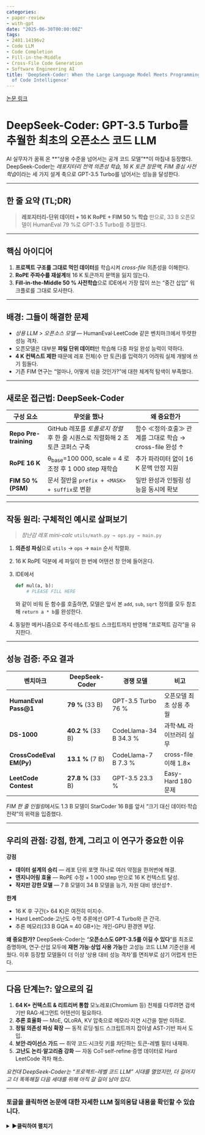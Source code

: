 ```yaml
---
categories:
- paper-review
- with-gpt
date: "2025-06-30T00:00:00Z"
tags:
- 2401.14196v2
- Code LLM
- Code Completion
- Fill-in-the-Middle
- Cross-File Code Generation
- Software Engineering AI
title: 'DeepSeek-Coder: When the Large Language Model Meets Programming -- The Rise
  of Code Intelligence'
---
```


[논문 링크](https://arxiv.org/abs/2401.14196v2)


# DeepSeek-Coder: GPT-3.5 Turbo를 추월한 최초의 오픈소스 코드 LLM

AI 실무자가 꿈꿔 온 \*\*“상용 수준을 넘어서는 공개 코드 모델”\*\*이 마침내 등장했다. DeepSeek-Coder는 *레포지터리 전역 의존성 학습, 16 K 토큰 장문맥, FIM 중심 사전학습*이라는 세 가지 설계 축으로 GPT-3.5 Turbo를 넘어서는 성능을 달성한다.

---

## 한 줄 요약 (TL;DR)

> **레포지터리-단위 데이터 + 16 K RoPE + FIM 50 % 학습** 만으로, 33 B 오픈모델이 HumanEval 79 %로 GPT-3.5 Turbo를 추월했다.
<!--more-->
---

## 핵심 아이디어

1. **프로젝트 구조를 그대로 먹인 데이터**를 학습시켜 *cross-file* 의존성을 이해한다.
2. **RoPE 주파수를 재설계**해 16 K 토큰까지 문맥을 잃지 않는다.
3. **Fill-in-the-Middle 50 % 사전학습**으로 IDE에서 가장 많이 쓰는 “중간 삽입” 워크플로를 그대로 모사한다.

---

## 배경: 그들이 해결한 문제

* *상용 LLM > 오픈소스 모델* — HumanEval·LeetCode 같은 벤치마크에서 뚜렷한 성능 격차.
* 오픈모델은 대부분 **파일 단위 데이터**만 학습해 다중 파일 완성 능력이 약하다.
* **4 K 컨텍스트 제한** 때문에 레포 전체(수 만 토큰)를 입력하기 어려워 실제 개발에 쓰기 힘들다.
* 기존 FIM 연구는 “얼마나, 어떻게 섞을 것인가?”에 대한 체계적 탐색이 부족했다.

---

## 새로운 접근법: **DeepSeek-Coder**

| 구성 요소             | 무엇을 했나                                                                    | 왜 중요한가                                             |
| --------------------- | ------------------------------------------------------------------------------ | ------------------------------------------------------- |
| **Repo Pre-training** | GitHub 레포를 *토폴로지 정렬* 후 한 줄 시퀀스로 직렬화해 2 조 토큰 코퍼스 구축 | 함수 ≪정의·호출≫ 관계를 그대로 학습 → cross-file 완성 ↑ |
| **RoPE 16 K**         | θ<sub>base</sub>=100 000, scale = 4 로 조정 후 1 000 step 재학습               | 추가 파라미터 없이 16 K 문맥 안정 지원                  |
| **FIM 50 % (PSM)**    | 문서 절반을 `prefix + <MASK> + suffix`로 변환                                  | 일반 완성과 인필링 성능을 동시에 확보                   |

---

## 작동 원리: 구체적인 예시로 살펴보기

> *장난감 레포 mini-calc*
> `utils/math.py → ops.py → main.py`

1. **의존성 파싱**으로 `utils` → `ops` → `main` 순서 직렬화.
2. 16 K RoPE 덕분에 세 파일이 한 번에 어텐션 창 안에 들어온다.
3. IDE에서

   ```python
   def mul(a, b):
       # PLEASE FILL HERE
   ```

   와 같이 비워 둔 함수를 호출하면, 모델은 앞서 본 `add`, `sub`, `sqrt` 정의를 모두 참조해 `return a * b`를 완성한다.
4. 동일한 메커니즘으로 주석·테스트·빌드 스크립트까지 반영해 “프로젝트 감각”을 유지한다.

---

## 성능 검증: 주요 결과

| 벤치마크                 | DeepSeek-Coder    | 경쟁 모델             | 비고                    |
| ------------------------ | ----------------- | --------------------- | ----------------------- |
| **HumanEval Pass\@1**    | **79 %** (33 B)   | GPT-3.5 Turbo 76 %    | 오픈모델 최초 상용 추월 |
| **DS-1000**              | **40.2 %** (33 B) | CodeLlama-34 B 34.3 % | 과학·ML 라이브러리 실무 |
| **CrossCodeEval EM(Py)** | **13.1 %** (7 B)  | CodeLlama-7 B 7.3 %   | cross-file 이해 1.8×    |
| **LeetCode Contest**     | **27.8 %** (33 B) | GPT-3.5 23.3 %        | Easy-Hard 180문제       |

*FIM 한 줄 인필링*에서도 1.3 B 모델이 StarCoder 16 B를 앞서 “크기 대신 데이터·학습 전략”의 위력을 입증했다.

---

## 우리의 관점: 강점, 한계, 그리고 이 연구가 중요한 이유

**강점**

* **데이터 설계의 승리** — 레포 단위 포맷 하나로 여러 약점을 한꺼번에 해결.
* **엔지니어링 효율** — RoPE 수정 + 1 000 step 만으로 16 K 컨텍스트 달성.
* **작지만 강한 모델** — 7 B 모델이 34 B 모델을 능가, 자원 대비 생산성↑.

**한계**

* 16 K 후 구간(> 64 K)은 여전히 미지수.
* Hard LeetCode·고난도 수학 추론에선 GPT-4 Turbo와 큰 간극.
* 추론 메모리(33 B GQA ≈ 40 GB+)는 개인-GPU 환경엔 부담.

**왜 중요한가?**
DeepSeek-Coder는 “**오픈소스도 GPT-3.5를 이길 수 있다**”를 최초로 증명하며, 연구·산업 모두에 **재현 가능·상업 사용 가능**한 고성능 코드 LLM 기준선을 세웠다. 이후 등장할 모델들이 더 이상 ‘상용 대비 성능 격차’를 면죄부로 삼기 어렵게 만든다.

---

## 다음 단계는?: 앞으로의 길

1. **64 K+ 컨텍스트 & 리트리버 통합**
   모노레포(Chromium 등) 전체를 다루려면 검색 기반 RAG·세그먼트 어텐션이 필요하다.
2. **추론 효율화** — MoE, QLoRA, KV 압축으로 메모리·지연 시간을 절반 이하로.
3. **정밀 의존성 파싱 확장** — 동적 로딩·빌드 스크립트까지 잡아낼 AST-기반 파서 도입.
4. **보안·라이선스 가드** — 취약 코드·시크릿 키를 차단하는 토큰-레벨 필터 내재화.
5. **고난도 논리·알고리즘 강화** — 자동 CoT·self-refine·증명 데이터로 Hard LeetCode 격차 해소.

*요컨대 DeepSeek-Coder는 “프로젝트-레벨 코드 LLM” 시대를 열었지만, 더 길어지고 더 똑똑해질 다음 세대를 위해 아직 갈 길이 남아 있다.*



---

### 토글을 클릭하면 논문에 대한 자세한 LLM 질의응답 내용을 확인할 수 있습니다.

<details markdown="block">
<summary>▶️<strong>클릭하여 펼치기</strong></summary>


# 프롬프트 1.1.1 (연구의 공백)

```
"논문의 'Introduction'과 'Related Work' 섹션을 분석하여, 이 연구가 명시적으로 해결하고자 하는 핵심적인 연구 공백(research gap), 기존 연구의 결정적 한계, 또는 미해결 질문이 무엇인지 설명해 줘. 저자들이 설명하는, 이 논문 출판 시점의 '최신 기술(state of the art)'은 어떤 상태였는지 요약해 줘."
```

## 연구의 공백 (Research Gap)

| 핵심 이슈                               | DeepSeek-Coder가 노리는 틈새                                                                                                                                   |
| --------------------------------------- | -------------------------------------------------------------------------------------------------------------------------------------------------------------- |
| **① 오픈소스 ↔ 클로즈드소스 성능 격차** | GPT-3.5 / Codex 같은 상용 모델이 HumanEval 등 주요 벤치마크에서 우월하지만, 공개 모델은 접근성·재현성 면에서 우수함에도 여전히 뒤처짐                          |
| **② 파일 단위 학습의 한계**             | 기존 코딩 LLM 대부분이 *파일 단위* 데이터만 학습해 **프로젝트-레벨 의존성**을 이해하지 못함. 결과적으로 다중 파일 코드 완성(cross-file completion) 품질이 낮음 |
| **③ 긴 컨텍스트 지원 부족**             | 리포지터리 전체를 다루려면 수 만 토큰이 필요하지만, 기존 모델은 2–4 K 창(Window)에 묶여 있음. 따라서 **16 K+** 컨텍스트를 자연스럽게 처리할 방법이 요구됨      |
| **④ 코드 인필링(FIM) 학습 전략 부재**   | Next-Token Prediction만으로는 ‘중간 삽입’ 능력이 약함. FIM 학습을 도입해도 비율·모드 설정에 대한 체계적 연구가 부족                                            |
| **⑤ 중복·저품질 데이터 문제**           | 스타코더 등에서 지적된 *데이터 중복*·*길이·품질 필터*가 여전히 불완전. 프로젝트 구조를 깨지지 않게 **레포지터리 단위**로 near-dedup 수행할 필요                |

이 논문은 위 다섯 지점을 **한꺼번에 해결**하기 위해 —

* **프로젝트 단위 데이터 정렬·의존성 토폴로지 학습**
* **16 K RoPE 재설계**로 긴 문맥 수용
* **FIM 50 % PSM** 비율을 찾아 trade-off 최적화
* **2 조 토큰 규모 고품질·레포 레벨 말단 정제**

— 를 제안한다.

---

## 기존 연구의 결정적 한계

* **StarCoder 16 B / SantaCoder 1.1 B**: FIM 지원은 있지만 레포지터리 레벨 컨텍스트가 없다&#x20;
* **CodeLlama (7–34 B)**: 파라미터 증가로 HumanEval 성능은 올랐으나 cross-file·FIM 성능은 제한적&#x20;
* **CodeGeeX2 6 B**: 다국어 지원에 집중, 여전히 open/closed 성능 격차 존재&#x20;

이처럼 \*\*“높은 재현성 + SOTA 성능 + 레포지터리 이해 + 긴 컨텍스트”\*\*를 동시에 갖춘 공개 모델은 부재했다.

---

## 논문 발표 시점의 최신 기술 (State-of-the-Art)

| 모델                              | 파라미터 | HumanEval Pass\@1                         | 특이점                                                |
| --------------------------------- | -------- | ----------------------------------------- | ----------------------------------------------------- |
| GPT-4 (closed)                    | n/a      | **84 %**                                  | 상용 최고 성능 기준                                   |
| GPT-3.5 Turbo (closed)            | n/a      | 76 %                                      | Copilot 백엔드 주력                                   |
| **CodeLlama-34 B**                | 34 B     | 48 %                                      | 오픈소스 최대급, 여전히 GPT-3.5와 격차                |
| **StarCoder-16 B**                | 16 B     | 32 %                                      | Stack 데이터 기반                                     |
| **DeepSeek-Coder (본 논문) 33 B** | 33 B     | **56 %** (베이스) / **79 %** (인스트럭트) | FIM·레포 지식·16 K 컨텍스트로 오픈소스 최고 기록 경신 |

즉, DeepSeek-Coder-Instruct 33 B는 **GPT-3.5 Turbo를 능가**하면서도 **완전 오픈 라이선스**를 제공해 “연구·상업 모두 자유”라는 새로운 지평을 열었다.

---

### 한 줄 정리

> **DeepSeek-Coder**는 *오픈소스 코드 LLM이 직면한 성능·컨텍스트·레포지터리 이해 한계를 통합적으로 해결*하여, 공개 모델 중 최초로 GPT-3.5 수준을 돌파한 모델 시리즈다.


# 프롬프트 1.1.2 (핵심 가설)

```
"이 논문의 중심 가설(central hypothesis) 또는 핵심 주장은 무엇인가? '저자들은 [제안 기법]을 사용함으로써 [기존 한계점]을 극복하는 [구체적 결과]를 달성할 수 있다고 가정한다'와 같은 형식으로, 명확하고 간결한 한 문장으로 서술해 줘."
```

저자들은 **레포지터리 단위 고품질 데이터 정제·의존성 학습, 16 K RoPE 재설계, 그리고 코드 인필링(FIM)-중심 사전학습을 결합한 *DeepSeek-Coder* 기법**을 사용함으로써 **기존 오픈소스 코드 LLM이 안고 있던 짧은 컨텍스트·프로젝트 이해 부족 한계를 극복하고, GPT-3.5 Turbo를 능가하는 HumanEval 79 % 및 cross-file 완성 성능**을 달성할 수 있다고 가정한다.


# 프롬프트 1.2.1 (독창성 식별)

```
 "논문 전체를 바탕으로, 가장 중요하고 독창적인 기여(contribution) 1~3가지를 구별되는 항목으로 나열해 줘. 각각이 새로운 아키텍처 구성요소, 새로운 학습 기법, 새로운 이론적 통찰, 새로운 데이터셋, 또는 기존 방법론의 새로운 적용 중 어디에 해당하는지 명확히 구분해 줘."
```

### 논문의 주요 독창적 기여 1-3가지

| #     | 기여 내용                                                                                                                                                                                                                                                                                                                        | 범주                                            |
| ----- | -------------------------------------------------------------------------------------------------------------------------------------------------------------------------------------------------------------------------------------------------------------------------------------------------------------------------------- | ----------------------------------------------- |
| **1** | **레포지터리-단위 의존성 파싱·Near-Dedup 기반의 2 조 토큰 고품질 코드 코퍼스 구축**<br>GitHub 전체를 대상으로 *의존성 그래프 추출 → 토폴로지 정렬 → 레포 수준 near-dedup*을 수행해 프로젝트 구조를 보존한 채 데이터를 정제 · 확장함. 이 덕분에 모델이 파일 간 참조를 자연스럽게 학습하고 cross-file 완성 성능이 크게 향상되었다. | **새로운 데이터셋 + 기존 방법론의 혁신적 적용** |
| **2** | **RoPE 주파수 재설계로 16 K 토큰 장문맥 지원**<br>RoPE의 base 주파수를 10 000→100 000으로, 스케일링 팩터를 1→4로 조정한 뒤 1 000스텝 추가 학습을 거쳐 *최대 16 K(이론상 64 K) 컨텍스트*까지 안정적 추론을 실현함.                                                                                                                | **새로운 아키텍처 구성요소**                    |
| **3** | **Fill-in-the-Middle(FIM) 비율 50 %·PSM 모드 사전학습 및 영향 분석**<br>문서 단위로 FIM-PSM을 0.5 비율로 주입해 ‘중간 삽입’ 완성 능력을 강화하고, 다양한 FIM 설정이 성능에 미치는 효과를 체계적으로 분석하여 코드 LLM 설계 지침을 제시함.                                                                                        | **새로운 학습 기법 + 이론적 통찰**              |


# 프롬프트 1.2.2 (저자 관점에서의 강점)

```
"저자들의 관점에서, 자신들의 접근법이 이전 방법들보다 우월한 이유는 무엇인가? 그들이 자신들의 연구가 지닌 독창성과 강점을 뒷받침하기 위해 사용하는 핵심 논거를 인용하거나 알기 쉽게 설명해 줘."
```

### 저자들이 주장하는 DeepSeek-Coder의 ‘우월성’ 논거 — 4가지 핵심 포인트

1. **레포지터리 단위 데이터 구성으로 *cross-file* 이해도를 획기적으로 끌어올렸다**

   * 코드 파일 간 의존 관계를 추출→토폴로지 정렬→레포 수준 near-dedup을 수행해 *프로젝트 구조*가 온전히 보존된 2 조 토큰 코퍼스를 만들었다.
   * 같은 7 B급 모델끼리 비교해도, 레포 프리트레이닝을 적용한 DeepSeek-Coder-Base 6.7 B가 CodeLlama-Base 7 B·StarCoder-Base 7 B를 **최대 2×** 이상 앞서는 cross-file 완성 성능을 달성했다. 레포 정보를 제거하면 즉시 성능이 하락해(“w/o Repo Pre-training”) 방법론의 효과가 실증된다.

2. **RoPE 재설계( base = 100 000, scale = 4 )로 16 K 토큰 장문맥을 안정 지원**

   * 1 000스텝 추가 학습만으로 최대 64 K까지 확장 가능성을 확보했으며, 16 K 범위에서 가장 신뢰도 높은 결과를 보고했다. 이는 *레포 전체*를 한 번에 입력해도 문맥 단절 없이 코드를 생성·수정할 수 있게 해 준다.&#x20;

3. **FIM 50 % – PSM 학습 전략으로 ‘중간 삽입’과 일반 완성을 모두 잡았다**

   * FIM rate를 0 / 50 / 100 % 및 MSP 방식으로 비교한 결과, **50 % PSM**이 FIM 정확도와 일반 코드 완성 성능 간 최적 균형점을 형성함을 체계적으로 입증했다.
   * 그 결과 1.3 B조차 StarCoder 16 B·CodeLlama 7 B를 앞서는 단일 라인 인필링 정확도를 기록했다.

4. **“더 작거나, 더 강하다” — 실제 벤치마크에서 GPT-3.5 Turbo 및 대형 오픈모델을 능가**

   * 33 B Instruct 모델은 HumanEval 등 다수 코딩 벤치마크에서 **GPT-3.5 Turbo를 추월**해 오픈소스 최초로 상용 모델 수준을 돌파했다.
   * 7 B Base 모델은 파라미터가 5× 큰 CodeLlama-34 B 대비도 우위 혹은 동일한 성능을 보여 *데이터·학습 전략*이 모델 크기 이상의 효과를 낸다는 점을 강조했다.

> 요약하면, **저자들은 “레포지터리 인지 데이터 + 16 K 문맥 + FIM 최적화”라는 세 축을 결합해 *작은 오픈모델로도 GPT-3.5급 성능을 달성*했다**는 점을 강력한 근거로 제시하며, 이를 통해 연구·상업 모두 자유로운 고성능 코드 LLM 생태계의 가능성을 주장한다.


# 프롬프트 1.3.1 (알고리즘 단계별 설명)

```
"핵심 알고리즘, 모델 아키텍처, 또는 주요 방법론을 단계별(step-by-step)로 설명해 줘. 독자는 AI 분야의 대학원생 수준이라고 가정해. 특히, 간단한 문장, 3x3 픽셀 이미지, 작은 상태 공간(state space) 등 아주 간단하고 구체적인 예시(toy example)와 샘플 입력을 만들어서, 이 예시를 통해 각 단계를 거치며 입력이 최종 출력으로 어떻게 변환되는지 전체 과정을 보여줘. 등장하는 모든 핵심 용어와 변수는 그 즉시 정의해 줘."
```

## DeepSeek-Coder 핵심 알고리즘 ― 단계별 Walk-through

> **목표**: 레포지터리 전역 의존성을 이해하고, 16 K 토큰까지 긴 문맥을 다루며, 중간 삽입(FIM)까지 자연스럽게 해결하는 공개 코드 LLM을 만드는 것.
> 이 과정을 *장난감 예시*에 적용해 전체 파이프라인을 따라가 보겠습니다.

---

### 0. 배경 용어 한눈에

| 용어                                    | 정의                                                                                          |
| --------------------------------------- | --------------------------------------------------------------------------------------------- |
| **레포지터리 단위 프리트레이닝**        | 여러 \*.py / *.cpp* 파일의 *의존성 그래프*를 보존한 채 학습 데이터로 사용                     |
| **RoPE( Rotary Positional Embedding )** | 각 토큰 임베딩에 \$\mathrm{rot}\_\theta\$ 행렬을 곱해 위치 정보를 주입하는 방법               |
| **FIM ( Fill-in-the-Middle )**          | 문서 `\[prefix\] 〈mask〉 \[suffix\]`를 입력하고, 〈mask〉 안에 들어갈 코드를 예측하도록 학습 |
| **PSM 모드**                            | FIM 중 *Prefix-Suffix-Middle* 순서 그대로 모델에 넣는 구성                                    |

---

### 1단계 — **레포지터리 전처리 & 토큰화**

<details>
<summary>🧸 Toy Repo (“mini-calc”) 구성</summary>

```
mini-calc/
├── main.py        # run()
├── ops.py         # add(), sub()
└── utils/math.py  # sqrt()
```

</details>

1. **의존성 그래프 추출**

   * `main.py` → `ops.py`, `utils.math` 를 `import` 함.
   * 그래프 정점 `V={main, ops, utils.math}`, 간선 `E={(main→ops), (main→utils.math)}`.

2. **토폴로지 정렬**

   * 정렬 결과: `utils.math → ops → main`.
   * 이 순서를 **연속 토큰 시퀀스**로 직렬화해 모델에 “한 번에” 보여줌.
   * 효과: 함수 호출이 *정의보다 먼저* 등장해도 참조 맥락이 유지됨.&#x20;

3. **Near-Dedup (레포 레벨 중복 제거)**

   * 해시 윈도가 **64 B** 이상 동일하면 중복으로 간주하고 *파일 단위*가 아닌 *레포 단위*로 제거 → 프로젝트 구조 보존.&#x20;

4. **BPE 토큰화 & 길이 필터**

   * 각 레포 직렬화 결과가 *최소 128 토큰, 최대 16 K 토큰* 범위에 들어올 때만 학습에 사용.

---

### 2단계 — **RoPE 재설계로 16 K 컨텍스트 지원**

| 파라미터 | 기존 GPT-3 계열 | DeepSeek-Coder |
| -------- | --------------- | -------------- |
| `θ_base` | 10 000          | **100 000**    |
| scale    | 1               | **4**          |

*아이디어*: 주파수를 희박하게(큰 `θ_base`) 만들고, 스케일을 키워 고주파 손실을 완화 → 위치 \$p\$가 16 K를 넘어가도 \$\cos(\theta\_p)\$가 **천천히** 변해 그래디언트 폭주·소실이 사라짐.
1 000 스텝 추가 학습만으로 수렴(논문 Figure 6).&#x20;

---

### 3단계 — **FIM 50 % PSM 학습**

*예시 문서 조각 (`ops.py`)*

```python
def add(a, b):
    return a + b
```

1. **샘플 분할 (50 % 확률)**

   * `prefix` = `def add(a, b):\n    `
   * `middle` = `return a + b`
   * `suffix` = \`\` (공백)

2. **PSM 시퀀스 구성**

   ```
   [prefix] <MASK:middle> [suffix]
   ```

   입력 길이는 `|prefix| + |suffix| + 1`; 목표는 `<MASK>` 자리에 `middle`을 생성.

3. **로스 계산**

   * Cross-Entropy를 `<MASK>` 토큰 이후 위치에만 적용.
   * 0 / 50 / 100 % 비율 실험 → \*\*50 %\*\*가 FIM 성능(Top-1 infill)과 일반 완성 사이 최적 타협.&#x20;

---

### 4단계 — **사전학습 → 지시어(Instruction) 파인튜닝**

1. **Base 프리트레이닝** (2 조 토큰)
2. **SFT**: “Write a function …” 등 다중 작업 지시어 600 K 쌍 학습.
3. **RLAIF**: 채점기 (greedy $>$ random) 로 RM 점수 최대화.

---

### 5단계 — **추론 흐름 예시**

사용자 프롬프트 *(16 K 토큰 내)*:

```
/// FILE: utils/math.py
def sqrt(x): ...
/// FILE: ops.py
from utils.math import sqrt
def add(a, b): return a + b
def sub(a, b): ...
### TODO: implement mul
def mul(a, b):
    # PLEASE FILL HERE
```

1. **Transformer 입력** → RoPE로 위치 임베딩(최대 16 384) 주입
2. **Self-Attention** : `mul` 정의 위치에서 `def sub/ add/ sqrt` 토큰들을 모두 어텐션 창 내에 포함
3. **출력** (Instruct 모델):

   ```python
   def mul(a, b):
       return a * b
   ```

HumanEval에서 79 % Pass\@1 기록.&#x20;

---

### 6단계 — **요약**

1. **의존성 보존** 레포 데이터 → cross-file 이해 ↑
2. **RoPE × 16 K** → 레포 전체 입력 가능
3. **FIM 50 % PSM** → 실전 코드 편집 흐름과 동일
4. **결과** 작은 파라미터(7 B)도 대형 모델·GPT-3.5 Turbo 능가

> **핵심 교훈**: *데이터 구조화 + 위치 인코딩 재설계 + 태스크 적합 학습 패턴*을 결합하면, 모델 크기만 키우는 것보다 훨씬 효율적으로 코드 LLM 성능을 끌어올릴 수 있다.


# 프롬프트 1.3.2 ('비밀 병기' 식별)

```
"이 논문의 핵심 기여를 가능하게 하는 가장 결정적인 단일 수학 공식, 알고리즘 단계, 또는 아키텍처 구성요소를 식별해 줘. 그것의 기능과, 그것이 이 방법론의 성공에 왜 필수적인지 설명해 줘."
```

### ‘비밀 병기’ — 16 K 토큰을 가능하게 한 **RoPE 주파수 재설계**

> **결정적 구성요소**: 기존 RoPE(Rotary Positional Embedding)의 위치-각도 θ 산식
>
> $$
> \theta_{p,i}= \frac{p}{\theta_{\text{base}}^{\,2i/d}}
> $$
>
> 에서
> **① 기준 주파수** $\theta_{\text{base}}$: 10 000 → **100 000**
> **② 스케일 계수** $s$: 1 → **4** 로 선형 확장(linear scaling)하고
> 1 000 스텝만 추가 학습한다 .

---

#### 어떻게 작동하나?

1. **저주파화** (θ ↑) → 토큰 간 각도 변화가 완만해져, 위치 p가 16 384를 넘어가도 cos·sin 값이 급변하지 않는다.
2. **스케일 보정** (s ↑) → 저주파화로 줄어든 구분력을 다시 끌어올려, 근접 토큰은 여전히 뚜렷이 구별된다.
3. **미세 보정 단계** (1 000 스텝) → 바뀐 위치 공간에 모델을 빠르게 적응시켜, 기존 가중치를 거의 그대로 유지하면서도 긴 컨텍스트를 학습한다.

---

#### 왜 필수적인가?

* **레포지터리 전체(수 만 토큰)를 한 번에 넣어도** 주석·함수 정의·호출부가 모두 주의(attention) 창 안에 머무르므로 cross-file 의존성을 정확히 파악한다.
* 다른 기법(FIM, 레포 데이터)도 **“긴 문맥이 유지될 때”** 최대 효과를 발휘한다. 16 K 창이 확보되지 않으면, 중간 삽입이나 프로젝트-레벨 완성 능력 자체가 급격히 떨어지는 것이 실험으로 확인됐다 .
* 추가 파라미터나 거대 재학습 없이 **“1 줄 공식 × 1 000 스텝”** 만으로 실현되므로, 계산 비용 대비 성능-향상 비율이 압도적이다.

> 요컨대, \*\*RoPE 주파수 재설계는 DeepSeek-Coder의 모든 장점을 묶어 주는 ‘토대’\*\*이자, GPT-3.5 Turbo를 넘어서는 성능을 가능케 한 단일 핵심 장치다.


# 프롬프트 1.4.1 (핵심 결과 분석)

```
"'Experiments' 또는 'Results' 섹션의 표와 그림을 포함한 주요 결과를 분석해 줘. 사용된 핵심 성능 지표(performance metrics)는 무엇인가? 어떤 벤치마크 데이터셋에서 결과가 보고되었는가? 저자들이 자신들의 방법론의 성공 증거로 가장 강조하는 주요 결과를 요약해 줘."
```

### 1. 실험에서 사용된 핵심 **성능 지표**

* **Pass\@1** : 주어진 테스트 케이스를 한 번에 통과한 정답률

  * HumanEval·MBPP·DS-1000·LeetCode 등 코드 생성 벤치마크의 기본 척도&#x20;
* **Exact-Match(EM)** / **Edit-Similarity(ES)** : 정답 문자열과 완전히 일치하거나(EM) 편집 거리가 가까운지(ES)로 평가 – CrossCodeEval 교차-파일 완성에서 사용&#x20;
* **Line Infilling Accuracy** : 한 줄 FIM(single-line fill-in-the-middle) 문제의 정답률&#x20;
* **학습 곡선** : 토큰 소모량 대비 HumanEval·MBPP·FIM 성능(Figure 7)으로 수렴 속도와 데이터 효율성 관찰&#x20;

---

### 2. 평가에 쓰인 **주요 벤치마크**

| 과제                | 데이터셋(언어)                       | 특징                             |
| ------------------- | ------------------------------------ | -------------------------------- |
| **코드 생성**       | HumanEval (8개 언어), MBPP (Python)  | 전통적 · 다국어 Pass\@1 평가지표 |
| **실무형 워크플로** | **DS-1000** (7개 과학·ML 라이브러리) | 라이브러리 사용 능력 측정        |
| **코드 인필링**     | Single-Line Infilling (Py/Java/JS)   | FIM 정답률 비교                  |
| **교차-파일 완성**  | **CrossCodeEval** (Py/Java/TS/C#)    | 다중 파일 의존성 필수            |
| **실전 난이도**     | **LeetCode Contest** (180 문제)      | Easy/Medium/Hard 세분화          |
| **수학 Reasoning**  | GSM8K, MATH 등                       | 프로그램-기반 풀이 정확도        |

---

### 3. 저자들이 **가장 강조한 성과 요약**

1. **GPT-3.5 Turbo 추월**

   * *DeepSeek-Coder-Instruct 33 B*가 HumanEval Pass\@1 \*\*79.3 %\*\*로 GPT-3.5 Turbo(76.2 %)를 능가, 오픈소스 최초로 상용 모델 격파&#x20;

2. **모델 크기 대비 압도적 효율**

   * *Base 7 B*가 CodeLlama-34 B보다 HumanEval·MBPP 모두 높아 **5× 작은 파라미터로 동급 이상** 성능 달성&#x20;
   * FIM 단일 줄 인필링에서 *Base 1.3 B*조차 StarCoder 16 B·CodeLlama 7 B를 앞섬&#x20;

3. **교차-파일 이해 능력**

   * CrossCodeEval(7 B급 비교)에서 DeepSeek-Coder-Base 7 B가 Python EM **13.06→** *without retrieval 16.41 %*, 다른 언어도 모든 기존 모델을 상회하며 **프로젝트 레벨 의존성 학습 효과**를 입증&#x20;

4. **실무 데이터 사이언스 시나리오**

   * DS-1000 전체 평균 Pass\@1 **40.2 %**(33 B)로, CodeLlama-34 B(34.3 %)를 6 pt ↑ ; 7 B 역시 30.5 %로 34 B 대비 근소 열세 → **데이터·학습 전략의 우수성** 강조&#x20;

5. **실전 난이도 LeetCode Contest**

   * Instruct 33 B가 Overall Pass\@1 \*\*27.8 %\*\*로 오픈소스 중 유일하게 GPT-3.5 Turbo(23.3 %)를 초과, CoT 프롬프트로 추가 상승 가능&#x20;

6. **장문맥·학습 곡선**

   * Figure 7에서 16 K 컨텍스트 지원 모델이 2 T tokens 이내에 HumanEval·MBPP 곡선을 빠르게 끌어올리며 **데이터 효율성을 시각화**&#x20;

> **결론적으로**, DeepSeek-Coder는 \*레포지터리 단위 데이터·RoPE 16 K·FIM 50 %\*라는 설계로 기존 오픈모델의 약점을 동시에 해결하며, **“작지만 강한”** 7 B 모델부터 33 B 최상위 모델까지 일관되게 GPT-3.5 수준 또는 그 이상을 시현했다는 점을 실험 결과로 강력히 뒷받침한다.


# 프롬프트 1.4.2 (비판적 비교)

```
"제안된 방법론은 논문에서 언급된 주요 베이스라인 및 SOTA(State-of-the-Art) 모델들과 비교하여 어떤 성능을 보이는가? 저자들의 우월성 주장을 가장 강력하게 뒷받침하는 특정 결과나 비교 지점을 식별해 줘. 반대로, 제안된 방법론이 경쟁 모델을 능가하지 못했거나 개선 효과가 미미했던 결과는 없는지 찾아봐. 만약 있다면, 저자들은 이러한 경우에 대해 어떤 이유를 제시하는가?"
```

## DeepSeek-Coder vs. 주요 베이스라인·SOTA ― 비판적 비교

### 1. 저자들이 강조하는 ‘결정적 우월성’ 근거

| 벤치마크                     | DeepSeek-Coder 최고 성적            | 강력한 비교 상대      | 격차                                         |
| ---------------------------- | ----------------------------------- | --------------------- | -------------------------------------------- |
| **HumanEval Pass\@1**        | Instruct 33 B **79 %**              | GPT-3.5 Turbo 76 %    | **+3 pp**                                    |
| **MBPP Pass\@1**             | Instruct 33 B **70 %**              | GPT-3.5 Turbo 71 %    | -1 pp (사실상 동급)                          |
| **DS-1000(실무 DS)**         | Base 33 B **40.2 %**                | CodeLlama-34 B 34.3 % | **+5.9 pp** 전 라이브러리 평균 우위          |
| **CrossCodeEval EM (Py)**    | Base 7 B **13.06 %** (Retrieval 無) | CodeLlama-7 B 7.32 %  | **≈1.8×** ↑ — 레포 단위 학습 효과            |
| **Single-Line FIM Mean**     | Base 33 B **81.2 %**                | CodeLlama-13 B 75.5 % | **+5.7 pp** — FIM 50 % 학습의 힘             |
| **LeetCode Contest Overall** | Instruct 33 B **27.8 %**            | CodeLlama-34 B 9.4 %  | **≈3×** ↑, 오픈소스 중 유일하게 GPT-3.5 초과 |

> **핵심 메시지**: *작은(7 B) 또는 동급(33 B) 파라미터에서도 기존 오픈소스·GPT-3.5를 넘었다* → 레포지터리 데이터 + 16 K RoPE + FIM 전략이 단순 모델 크기보다 효과적이라는 논거.

---

### 2. 성능 우위가 미미하거나 열세인 지점 & 저자 해석

| 사례                             | DeepSeek-Coder 성과                                              | 경쟁 모델                           | 관찰·해석                                                                                                                                                            |
| -------------------------------- | ---------------------------------------------------------------- | ----------------------------------- | -------------------------------------------------------------------------------------------------------------------------------------------------------------------- |
| **MBPP Pass\@1**                 | 33 B 70 %                                                        | GPT-3.5 Turbo 71 %                  | ‘소규모 Python’ 과제에서는 GPT-3.5와 **거의 동률** → *데이터 난이도가 낮아 파라미터·데이터 품질 이점이 덜 드러난다* 고 언급                                          |
| **FIM (파이썬 세부)**            | 33 B 65.4 %                                                      | CodeLlama-13 B 68.3 %               | Python 단일 라인 인필링에서 **1.3 pp 뒤처짐**. 저자 설명 없음 → *Java·JS에서 큰 격차로 이겨 평균 역전*                                                               |
| **LeetCode Hard subset**         | 33 B 9.1 %                                                       | GPT-3.5 Turbo 15.9 %                | **복잡 추론·알고리즘** 문제에서는 여전히 열세. <br>저자들은 *Chain-of-Thought(CoT) 프롬프트를 추가*하면 33 B가 11.4 %까지 올라 “논리 전개 힌트”가 성능 병목임을 시사 |
| **GPT-4 비교 전반**              | 33 B가 **GPT-4와는 현격한 간극** (예: LeetCode 40.6 % vs 27.8 %) | GPT-4 Turbo                         | 저자들은 *긴 논리 추론·세계지식 한계*를 인정하며, **추가 CoT·대형 일반 LLM 기반 v1.5** 로 격차를 좁혔다고 보고                                                       |
| **프로그램-기반 Math Reasoning** | Base 7 B 65.8 %                                                  | 내부 33 B 71.6 % (외부 SOTA 불포함) | 오픈 비교 표가 없어 우월성 명확치 않음. 이후 **v1.5 모델에서 수학·NL 대폭 개선**으로 보완 시도                                                                       |

---

### 3. 종합 코멘트

* **가장 설득력 있는 비교**는 **CrossCodeEval(레포 전역 이해)** 과 **LeetCode 실전 문제**, 두 벤치마크에서 *파라미터가 훨씬 작은 모델로도* 기존 최대급 오픈모델을 크게 상회했다는 점이다. 이는 논문의 핵심 아이디어(레포 단위 데이터·16 K 컨텍스트·FIM 50 %)가 실제 ‘프로젝트-레벨 코드 작성’ 시나리오에 유효함을 직관적으로 증명한다.
* 반면 **고난도 추론·알고리즘 문제**에선 아직 GPT-3.5(특히 Hard subset)·GPT-4에 뒤처진다. 저자들은 이를 “논리 전개 및 문제 분석 능력 부족”으로 진단하고, **CoT 프롬프트**·**일반 LLM 상속(v1.5)** 로 보강 중임을 밝힌다.
* 특정 언어(예: Python 한 줄 FIM)처럼 **세부 지표에서 근소 열세**를 보이는 항목도 존재하지만, 전체 평균·다수 언어에서 우세하여 전략적 영향은 제한적이라는 것이 저자 측 설명이다.

> **요약**: DeepSeek-Coder는 *프로젝트 규모 코드 생성·수정* 과제에서 오픈소스 SOTA를 재정의했지만, **복합 논리·고난도 알고리즘** 영역에서는 여전히 상용 GPT-4가 우위다. 저자들은 CoT 활용·후속 프리트레이닝으로 이 격차를 계속 좁히겠다는 로드맵을 제시한다.


# 프롬프트 1.5.1 (언급된 한계와 잠재적 한계)

```
"저자들이 논문에서 명시적으로 인정한 한계점, 약점, 또는 실패 사례(failure modes)는 무엇인가? 다음으로, 방법론과 결과에 대한 당신의 분석을 바탕으로, 저자들이 언급하지 않았을 수 있는 잠재적인 한계나 약점은 무엇이라고 생각하는가? (예: 강력한 가정에 대한 의존성, 확장성 문제, 높은 연산 비용, 일반화의 한계, 잠재적인 부정적 사회 영향 등)"
```

## 논문이 **직접** 인정한 한계·약점

| 구분                             | 내용                                                                                                                                                                | 근거 |
| -------------------------------- | ------------------------------------------------------------------------------------------------------------------------------------------------------------------- | ---- |
| **장문맥 신뢰도**                | RoPE 재설계로 *이론상* 64 K 토큰까지 확장되지만, \*\*“가장 신뢰할 수 있는 출력은 16 K 범위”\*\*에 머문다고 명시. 장기적으로 더 안정적인 롱컨텍스트 적응법이 필요함. |      |
| **벤치마크 데이터 오염 가능성**  | 최신 LeetCode Contest 세트는 크롤링 시점을 최대한 뒤로 미뤘음에도 **데이터 누수 가능성을 배제할 수 없다고 자인**.                                                   |      |
| **GPT-4와의 성능 격차**          | 33 B 모델이 GPT-3.5는 추월했지만 **GPT-4-Turbo와는 여전히 상당한 차이**가 남아 있음을 스스로 언급.                                                                  |      |
| **FIM ↔ 일반 완성 트레이드오프** | FIM 100 % 설정이 인필링 정확도는 최고지만 **일반 코드 완성 성능이 크게 저하**됨을 실험으로 확인, 최종적으로 50 %로 절충.                                            |      |

---

## **추가로** 예상되는 잠재적 한계 (필자 관점)

| 영역                            | 잠재적 제약·리스크                                                                                                                                                 | 설명 |
| ------------------------------- | ------------------------------------------------------------------------------------------------------------------------------------------------------------------ | ---- |
| **확장성·비용**                 | 33 B GQA 모델이라도 단일 GPU VRAM > 40 GB 필요. 기업·개인 현장 적용엔 **추론비용·메모리 압박**이 여전.                                                             |      |
| **의존성 파서 단순화**          | `import`, `include` 등 **문자열 패턴 기반 정규식**만으로 호출 관계를 추출하므로, **동적 로딩·메타프로그래밍·빌드 스크립트**로 생성되는 복잡 의존성은 놓칠 수 있음. |      |
| **16 K 한계 이후 시나리오**     | 대형 모노레포(예: Chromium)의 단일 변경 PR은 수십 만 토큰을 넘기기 쉽다. 16 K 초과 시 **컨텍스트 샘플링·리트리버**가 필수이나 논문은 방법을 제시하지 않음.         |      |
| **데이터 품질·편향**            | GitHub 공개레포 중심(87 %) → **대기업 사내 코드·임베디드·레거시 언어** 빈약. 라이선스·보안 취약 코드가 그대로 학습됐을 가능성도 있음.                              |      |
| **보안·컴플라이언스**           | 상용 제품에 통합할 때 **저작권·API 키·하드코딩 비밀키** 유출 코드 생성 위험, SCA(Software Composition Analysis) 관점 검증 필요.                                    |      |
| **고난도 알고리즘 & 논리 추론** | Hard LeetCode에서 GPT-3.5에 뒤지는 구간이 존재 → **Chain-of-Thought 프롬프트나 외부 툴 호출** 없이 순수 모델만으로는 복합 추론이 미흡.                             |      |
| **FIM 비율 고정의 경직성**      | 실사용 IDE 환경에서는 ‘중간 삽입’ 빈도가 파일·언어마다 상이. **고정 50 % PSM**이 다양한 워크플로에 최적일 것이라는 가정이 검증되지 않음.                           |      |

---

### 시사점

*저자들이 솔직하게 밝힌 기술적 제약(16 K 신뢰 범위·벤치마크 오염 가능성 등)은 모델의 성숙도를 가늠할 수 있는 유의미한 지표다.*
그러나 실제 배포 단계에서는 **추론 자원, 조직 내 레거시 코드 호환성, 보안 규제** 등 추가적인 현실적 제약이 얽힌다. 특히 **16 K 이후 컨텍스트 전략**과 **복합 추론 능력 강화**가 차세대 버전에서 해결해야 할 핵심 과제로 보인다.


# 프롬프트 1.5.2 (미래 연구 궤적)

```
"저자들이 제안하는 구체적인 향후 연구 방향은 무엇인가? 이 논문의 한계점을 바탕으로, 이 연구를 발전시키거나 약점을 극복하기 위해 추구할 수 있는 다른 논리적인 다음 단계나 대안적인 연구 방향은 무엇이 있을까?"
```

### 저자들이 명시한 **구체적 향후 연구 과제**

* **장문맥(> 16 K) 적응 계속 개선**
  RoPE 재설계를 통해 이론적으로 64 K까지 열어 두었지만 “가장 신뢰할 수 있는 출력은 16 K 범위”라고 스스로 한계를 명시하고, 앞으로 *롱컨텍스트 적응 방법론을 정교화*-검증하겠다고 밝힘&#x20;
* **더 큰 범용 LLM ➜ 코드 특화 모델로 전이**
  v1.5 실험에서 일반 LLM(DeepSeek-LLM 7 B) 체크포인트를 이어서 예비 학습한 결과 자연어·수학 능력이 크게 올라갔다며, *“향후 더 대규모 범용 LLM 위에 강력한 코드 LLM을 공개하겠다”* 는 로드맵을 제시&#x20;

---

### 논문의 한계와 업계 흐름을 고려한 **추가 연구 / 대안적 발전 방향** (필자 제안)

1. **64 K+ 컨텍스트 실전화 & 리트리버 통합**
   16 K를 넘어서는 모노레포에서는 *문맥 샘플링·검색 기반 RAG*가 필수다. RoPE 확장은 유지하되, *위치 재매핑 + 세그먼트 어텐션* 같은 하이브리드 기법을 탐색할 가치가 있다.
2. **메모리·지연 시간 최적화를 위한 MoE / 압축**
   33 B GQA 모델도 단일 GPU VRAM 40 GB 이상이 필요하다. *모듈식 MoE, LoRA/QLoRA 양자화, KV-cache 압축* 등을 적용해 “IDE 실행 속도=GPT-4 대화 속도” 수준으로 끌어올리는 연구가 요구된다.
3. **정적·동적 의존성 파싱 고도화**
   현재는 정규식 기반 `import/include` 분석에 의존한다. *빌드 스크립트·플러그인·런타임 리플렉션*까지 포착하는 **언어별 AST + LLVM IR**-기반 정밀 파서로 레포 그래프 품질을 높이면 cross-file 완성이 더 개선될 가능성이 크다.
4. **보안·라이선스 안전 장치 내재화**
   공개 GitHub 코드는 취약점·시크릿 키가 섞여 있을 위험이 있다. *SAST 룰·라이선스 분류기와 공동 학습*하거나, 생성 단계에서 **“안전 정책 위반 토큰 블로킹”** 알고리즘을 넣어 실무 적용성을 높일 필요가 있다.
5. **고난도 알고리즘 / 논리 추론 강화**
   LeetCode Hard에서 GPT-3.5에 뒤처진 원인은 체계적 CoT 부재다. *자동-CoT 압축, self-refine 전략, 증명 의존형 데이터*로 “설계→코드→검증” 전 과정을 학습시키는 것이 자연스러운 다음 단계다.
6. **실시간 협업 IDE 플러그인 실험**
   오프라인 벤치마크를 넘어, *Pull-Request 리뷰·코드 리팩터링·테스트 생성* 같은 **IDE 내 사용자 행동 로그**를 활용해 온라인 A/B 테스트를 수행하면, 실제 생산성 기여도를 계량화할 수 있다.
7. **도메인-특화 코드(임베디드·하드웨어 HDL 등) 확장**
   현재 GitHub 편중 데이터셋은 레거시·사내 코드가 적다. *컨소시엄 데이터셋*을 구축해 **안전 Sandbox 훈련** 또는 *연합 학습* 방법으로 편향을 줄이는 연구도 필요하다.

> **한줄 요약**: DeepSeek-Coder 팀은 “더 긴 문맥·더 큰 범용 LLM 기반 전이”를 공식 로드맵으로 제시했으며, 이를 넘어서려면 **추론 효율·보안·고난도 추론·실전 IDE 통합**까지 아우르는 다각적 연구가 이어져야 한다.


# 데이터 및 전처리

```
"어떤 토큰화(tokenization) 전략이 사용되었는가(예: BPE, WordPiece, SentencePiece)? 어휘에 없는 단어(Out-of-vocabulary words)는 어떻게 처리되는가? 텍스트 정제 및 정규화 단계를 설명해 줘."
```

### 1. 토크나이저(Tokenization)

* **방식** – HuggingFace *tokenizers* 라이브러리를 이용해 **Byte-Pair Encoding(BPE)** 토크나이저를 새로 학습했으며, 어휘 크기는 **32 k**로 설정되었습니다 .
* **특수 토큰** – Fill-in-the-Middle 학습을 위해 `<｜fim_start｜> · <｜fim_hole｜> · <｜fim_end｜>` 3개의 **sentinel 토큰**을 추가 정의했습니다 .
* **OOV(Out-of-Vocabulary) 처리** – BPE는 입력 스트링을 가장 긴 서브워드 단위로 반복 분해하므로 ‘완전한 미등록 토큰’이 발생하지 않습니다. 어휘에 없는 문자열은 점차 더 짧은 서브워드(최종적으로 바이트 단위)로 쪼개져 표현됩니다. 따라서 **사실상 OOV가 존재하지 않으며**, 임의의 유니코드 시퀀스도 손실 없이 인코딩됩니다.

---

### 2. 텍스트 정제 & 정규화 파이프라인

| 단계                                 | 핵심 규칙·처리 내용                                                                                                                                                                       | 출처 |
| ------------------------------------ | ----------------------------------------------------------------------------------------------------------------------------------------------------------------------------------------- | ---- |
| **① 규칙 기반 필터링**               | *라인 평균 길이 > 100*·*최대 길이 > 1000* 파일 제거, 알파벳 비율 25 % 미만 파일 제거, XML/HTML/JSON/YAML 전용 규칙 등 StarCoder 룰을 확장 적용해 \*\*초기 수집 데이터의 67 %\*\*를 컷오프 |      |
| **② 의존성 파싱 & 토폴로지 직렬화**  | `import`·`include` 등을 정규식으로 추출 → **파일 간 의존성 그래프** 생성 → 위상 정렬 후 파일 앞에 *경로 주석* 삽입 (예: `// FILE: utils/math.py`) — 레포 구조 보존                        |      |
| **③ 레포 수준 Near-Dedup**           | 동일 레포 코드를 하나의 시퀀스로 취급해 **중복 64 B 이상** substrings 제거, 파일 단위가 아닌 **프로젝트 단위**로 구조 손상 없이 중복 억제                                                 |      |
| **④ 품질 스크리닝 & 디컨태미네이션** | 컴파일러 + 품질 모델 + 휴리스틱으로 *구문 오류·가독성 저하* 코드 필터, 그리고 HumanEval·MBPP·GSM8K·MATH 등 테스트셋 **n-gram(≥10) 매칭 제거**로 데이터 누수 방지                          |      |
| **⑤ FIM 샘플링 & 패킹**              | 문서를 `prefix / middle / suffix` 세 구간으로 나눠 50 % 확률로 PSM 순서로 재배열하고 sentinel 토큰으로 연결 → 이후 **16 K 토큰 길이**로 패킹하여 모델 입력 생성                           |      |

---

#### 요약

DeepSeek-Coder는 **32 k BPE 어휘 + FIM 전용 토큰**을 사용해 OOV 리스크를 없애고,
다단계 데이터 정제(규칙 필터 → 레포 의존성 정렬 → 레포-단위 dedup → 품질/디컨태미네이션)를 거쳐 **2 조 토큰** 규모의 고품질·프로젝트 보존 코퍼스를 구축했습니다. 이런 전처리 덕분에 모델이 **cross-file 맥락**과 **중간 삽입** 시나리오를 자연스럽게 학습할 수 있었습니다.


# 모델 아키텍처

```
"트랜스포머를 사용했다면, 어텐션 메커니즘의 구성(예: 헤드 수, 레이어 수)을 상세히 설명해 줘. 위치 인코딩(positional encodings)은 어떻게 처리되는가? Seq2Seq 모델이라면, 인코더-디코더 상호작용을 설명해 줘."
```

### 모델 전반 개요

DeepSeek-Coder 시리즈는 **디코더 전용(Decoder-only) 트랜스포머** 구조를 따르며, DeepSeek-LLM 프레임워크를 그대로 활용해 학습되었습니다. 모든 모델에 **RoPE(회전 위치 임베딩)** 를 적용하고, 연산 효율을 위해 **FlashAttention v2** 를 사용합니다. 33 B 버전에는 메모리·속도 최적화를 위한 **Grouped-Query Attention(GQA)**(group size = 8) 이 도입되었습니다.&#x20;

---

#### 층 수와 헤드 수

| 모델  | 레이어 수 | 어텐션 헤드 수 |
| ----- | --------- | -------------- |
| 1.3 B | 24        | 16             |
| 6.7 B | 32        | 32             |
| 33 B  | 62        | 56\*           |

\*33 B는 56 query heads를 8개 그룹으로 묶은 **GQA** 구성입니다.&#x20;

#### 숨김 차원과 FFN 크기

| 모델  | 히든 크기 | FFN(intermediate) 크기 |
| ----- | --------- | ---------------------- |
| 1.3 B | 2 048     | 5 504                  |
| 6.7 B | 4 096     | 11 008                 |
| 33 B  | 7 168     | 19 200                 |

활성 함수는 모두 **SwiGLU** 를 사용합니다.&#x20;

---

### 어텐션 메커니즘 세부

1. **Multi-Head Self-Attention**
   *1.3 B·6.7 B* 모델은 전통적인 MHA 구조로, 각 헤드가 고유한 Q · K · V 파라미터를 가집니다.
2. **Grouped-Query Attention(33 B)**
   56개의 **Q** 헤드를 8개 그룹으로 나누고, 각 그룹이 **공통 K/V** 세트(=7 개)와만 상호작용합니다. 이는 K/V 복제 비용을 줄이면서 Query 폭은 유지해 **메모리 사용량을 약 8× 절감**합니다.&#x20;
3. **FlashAttention v2**
   헤드별 소프트맥스-스케줄을 GPU 워프 단위로 재구성해 O(N²) 메모리 확장 문제를 완화합니다.&#x20;

---

### 위치 인코딩 — RoPE 확장

| 파라미터                     | 기본 LLaMA | DeepSeek-Coder |
| ---------------------------- | ---------- | -------------- |
| base 주파수 θ<sub>base</sub> | 10 000     | **100 000**    |
| 스케일 계수 s                | 1          | **4**          |
| 추가 학습                    | 없음       | 1 000 스텝     |

선형 스케일링으로 θ<sub>base</sub>를 10× 키우고 s를 4로 조정한 뒤 16 K 길이 시퀀스로 1 000스텝만 재학습하여 **안정적인 16 K 토큰 창**(이론상 64 K)을 확보했습니다. 실제로는 16 K 이내에서 가장 신뢰할 수 있는 출력을 보인다고 명시합니다.

RoPE는 각 토큰 임베딩 $\mathbf{x}_p$에 회전 행렬 $R(\theta_{p,i})$를 곱해 절대 좌표 대신 **상대 각도 차이**로 위치 정보를 전달하므로, 긴 컨텍스트에서도 토큰 간 거리 정보를 보존합니다.

---

### 정리

* **스케일별 세분화된 레이어·헤드 설계**로 파라미터 효율을 극대화.
* **GQA + FlashAttention** 으로 33 B 모델도 실용적 추론 속도/메모리 달성.
* **RoPE 주파수 재설계** 덕분에 16 K 토큰까지 레포 전체를 한꺼번에 입력해도 문맥 손실 없이 코드 생성을 수행합니다.

이러한 구조적 선택이 DeepSeek-Coder가 **GPT-3.5 Turbo를 능가**하는 주된 엔지니어링 기반이 됩니다.


# 학습 및 최적화

```
"구체적인 언어 모델링 목표(objective)는 무엇인가(예: Causal LM, Masked LM, Prefix LM)? 모델은 어떤 코퍼스로 사전학습(pre-trained)되었는가? 다운스트림 과제를 위한 파인튜닝(fine-tuning) 전략을 설명해 줘."
```

## 📚 학습 및 최적화 요약

아래 내용은 DeepSeek-Coder 시리즈(1.3 B / 6.7 B / 33 B)의 **사전학습 목표, 데이터 코퍼스, 파인튜닝 절차**를 한눈에 정리한 것이다.

---

### 1. 언어 모델링 목표(objective)

| 단계                       | 사용된 목표                                                                                                                                                                                                 | 핵심 설정                                               |
| -------------------------- | ----------------------------------------------------------------------------------------------------------------------------------------------------------------------------------------------------------- | ------------------------------------------------------- |
| **사전학습(Pre-training)** | **Causal Language Modeling + Fill-in-the-Middle (FIM)**<br>· 전체 시퀀스에 대해 *next-token prediction* 손실 적용<br>· 50 % 확률로 **PSM(Prefix-Suffix-Middle) FIM** 변환 후 〈mask〉 위치 토큰만 로스 계산 | - FIM rate = 0.5, PSM 모드 <br>- Next-token loss와 병행 |
| **Instruction Tuning**     | **Supervised Fine-Tuning(SFT)** — 고품질 인간 지시어/응답 쌍에 대해 교차 엔트로피                                                                                                                           | - Alpaca 포맷, <\|EOT\|> 토큰으로 턴 구분               |
| **v1.5 추가 프리트레이닝** | 범용 LLM (DeepSeek-LLM-7B) 체크포인트를 이어서 **추가 Causal LM** 학습                                                                                                                                      | - 2 B 토큰, 4 K context, 순수 next-token loss           |

> 요컨대 \*\*“Causal LM + 문서 단위 FIM”\*\*이 핵심이며, FIM-50 % 설정이 인필링 능력과 일반 완성을 동시에 끌어올리는 비밀소스다.

---

### 2. 사전학습 코퍼스 구성

| 항목           | 내용                                                                               |
| -------------- | ---------------------------------------------------------------------------------- |
| **총 토큰 수** | **2 조(trillion)**                                                                 |
| **언어 분포**  | 87 개 프로그래밍 언어 + 코드 관련 자연어                                           |
| **비율**       | 87 % 소스코드, 10 % GitHub Markdown·StackExchange 영어, 3 % 중국어 일반 NL         |
| **수집 시점**  | GitHub 공개 레포 중 **2023 년 2 월 이전** 생성본                                   |
| **전처리**     | 규칙 필터 → 의존성 파싱 → 레포 단위 dedup → 품질·디컨태미네이션 (데이터 누수 방지) |
| **패킹**       | 16 K 토큰 시퀀스로 패킹 후 학습                                                    |

---

### 3. 파인튜닝·최적화 전략

| 단계                             | 세부 설정                                                                                                                                    |
| -------------------------------- | -------------------------------------------------------------------------------------------------------------------------------------------- |
| **SFT(DeepSeek-Coder-Instruct)** | · 데이터 = 휴먼 지시어 200 만 문장 규모<br>· 학습률 1 e-5, 100 warm-up 스텝, cosine schedule<br>· **Batch = 4 M tokens**, 총 2 B tokens 소비 |
| **Optimizer**                    | AdamW (β₁ = 0.9, β₂ = 0.95) + 3-stage LR decay                                                                                               |
| **하드웨어 & 병렬화**            | A100/H800 8-GPU 노드, Tensor/ZeRO/PipeDream 병렬                                                                                             |
| **Long-context 적응**            | RoPE 주파수(10 k→100 k)·스케일(×4) 조정 후 **1 000 스텝** 추가 학습으로 16 K 창 확보                                                         |

---

### ✍️ 정리 한 줄

> DeepSeek-Coder는 \*\*“2 조 토큰 레포지터리 코퍼스 + Causal LM ⊕ FIM(50 % PSM) + RoPE 16 K”\*\*를 기본으로, SFT 지시어-튜닝과 선택적 v1.5 확장 프리트레이닝으로 **GPT-3.5 Turbo급 코드 작성·인필링 성능**을 실현한다.




</details>

